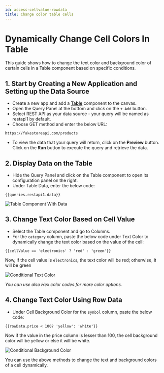 ```yaml
---
id: access-cellvalue-rowdata
title: Change color table cells
---
```


# Dynamically Change Cell Colors In Table

This guide shows how to change the text color and background color of certain cells in a Table component based on specific conditions.

## 1. Start by Creating a New Application and Setting up the Data Source
- Create a new app and add a **[Table](/docs/widgets/table.md)** component to the canvas.
- Open the Query Panel at the bottom and click on the `+ Add` button.
- Select REST API as your data source - your query will be named as restapi1 by default.
- Choose GET method and enter the below URL:
```
https://fakestoreapi.com/products
``` 
- To view the data that your query will return, click on the **Preview** button. Click on the **Run** button to execute the query and retrieve the data. 

## 2. Display Data on the Table

- Hide the Query Panel and click on the Table component to open its configuration panel on the right.
- Under Table Data, enter the below code:
```
{{queries.restapi1.data}}
```
<div style={{textAlign: 'center'}}>
    <img style={{ border:'0' }} className="screenshot-full" src="/img/how-to/change-text-color/table-with-data.png" alt="Table Component With Data" />
</div>

## 3. Change Text Color Based on Cell Value

- Select the Table component and go to Columns.
- For the `category` column, paste the below code under Text Color to dynamically change the text color based on the value of the cell:

```
{{cellValue == 'electronics' ? 'red' : 'green'}}
```

Now, if the cell value is `electronics`, the text color will be red; otherwise, it will be green

<div style={{textAlign: 'center'}}>
    <img style={{ border:'0', marginBottom:'15px' }} className="screenshot-full" src="/img/how-to/change-text-color/conditional-text-color.png" alt="Conditional Text Color" />
</div>

<i>You can use also Hex color codes for more color options.</i>

## 4. Change Text Color Using Row Data

- Under Cell Background Color for the `symbol` column, paste the below code: 

```
{{rowData.price < 100? 'yellow': 'white'}}
```

Now if the value in the price column is lesser than 100, the cell background color will be yellow or else it will be white.

<div style={{textAlign: 'center'}}>
    <img style={{ border:'0', marginBottom:'15px' }} className="screenshot-full" src="/img/how-to/change-text-color/conditional-background-color.png" alt="Conditional Background Color" />
</div>

You can use the above methods to change the text and background colors of a cell dynamically.



